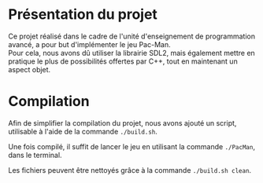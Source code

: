 # Présentation du projet

Ce projet réalisé dans le cadre de l'unité d'enseignement de programmation
avancé, a pour but d'implémenter le jeu Pac-Man.  
Pour cela, nous avons dû utiliser la librairie SDL2, mais également mettre en
pratique le plus de possibilités offertes par C++, tout en maintenant un aspect
objet.

# Compilation

Afin de simplifier la compilation du projet, nous avons ajouté un script,
utilisable à l'aide de la commande `./build.sh`.

Une fois compilé, il suffit de lancer le jeu en utilisant la commande
`./PacMan`, dans le terminal.

Les fichiers peuvent être nettoyés grâce à la commande `./build.sh clean`.